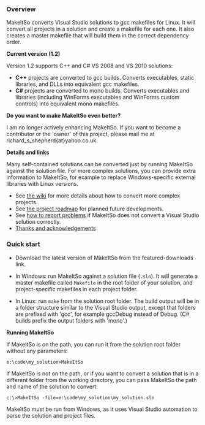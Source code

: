 ### Overview ###
MakeItSo converts Visual Studio solutions to gcc makefiles for Linux. It will convert all projects in a solution and create a makefile for each one. It also creates a master makefile that will build them in the correct dependency order.

**Current version (1.2)**

Version 1.2 supports C++ and C# VS 2008 and VS 2010 solutions:
  * **C++** projects are converted to gcc builds. Converts executables, static libraries, and DLLs into equivalent gcc makefiles.
  * **C#** projects are converted to mono builds. Converts executables and libraries (including WinForms executables and WinForms custom controls) into equivalent mono makefiles.

**Do you want to make MakeItSo even better?**

I am no longer actively enhancing MakeItSo. If you want to become a contributor or the 'owner' of this project, please mail me at richard\_s\_shepherd{at}yahoo.co.uk.

**Details and links**

Many self-contained solutions can be converted just by running MakeItSo against the solution file. For more complex solutions, you can provide extra information to MakeItSo, for example to replace Windows-specific external libraries with Linux versions.

  * See [the wiki](MakeItSo.md) for more details about how to convert more complex projects.
  * See [the project roadmap](ProjectRoadmap.md) for planned future developments.
  * See [how to report problems](HowToReportProblems.md) if MakeItSo does not convert a Visual Studio solution correctly.
  * [Thanks and acknowledgements](ThanksAndAcknowledgements.md)

### Quick start ###
  * Download the latest version of MakeItSo from the featured-downloads link.

  * In Windows: run MakeItSo against a solution file (`.sln`). It will generate a master makefile called `Makefile` in the root folder of your solution, and project-specific makefiles in each project folder.

  * In Linux: run `make` from the solution root folder. The build output will be in a folder structure similar to the Visual Studio output, except that folders are prefixed with 'gcc', for example gccDebug instead of Debug. (C# builds prefix the output folders with 'mono'.)

**Running MakeItSo**

If MakeItSo is on the path, you can run it from the solution root folder without any parameters:
```
e:\code\my_solution>MakeItSo
```

If MakeItSo is not on the path, or if you want to convert a solution that is in a different folder from the working directory, you can pass MakeItSo the path and name of the solution to convert:
```
c:\>MakeItSo -file=e:\code\my_solution\my_solution.sln
```

MakeItSo must be run from Windows, as it uses Visual Studio automation to parse the solution and project files.